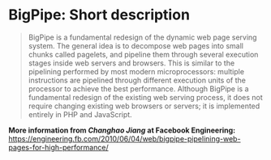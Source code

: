 # BigPipe: Short description
> BigPipe is a fundamental redesign of the dynamic web page serving system. The general idea is to decompose web pages into small chunks called pagelets, and pipeline them through several execution stages inside web servers and browsers. This is similar to the pipelining performed by most modern microprocessors: multiple instructions are pipelined through different execution units of the processor to achieve the best performance. Although BigPipe is a fundamental redesign of the existing web serving process, it does not require changing existing web browsers or servers; it is implemented entirely in PHP and JavaScript.

**More information from *Changhao Jiang* at Facebook Engineering:**  
<https://engineering.fb.com/2010/06/04/web/bigpipe-pipelining-web-pages-for-high-performance/>